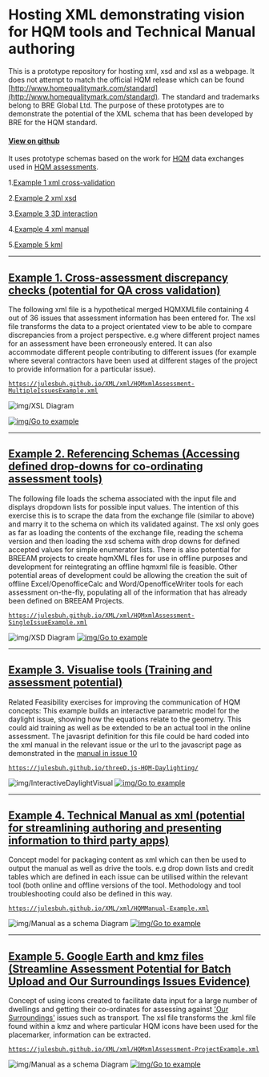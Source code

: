 # Hosting XML demonstrating vision for HQM tools and Technical Manual authoring
This is a prototype repository for hosting xml, xsd and xsl as a webpage. It does not attempt to match the official HQM release which can be found [http://www.homequalitymark.com/standard](http://www.homequalitymark.com/standard). The standard and trademarks belong to BRE Global Ltd. The purpose of these prototypes are to demonstrate the potential of the XML schema that has been developed by BRE for the HQM standard.

#### [View on github](https://github.com/JulesBuh/XML)
It uses prototype schemas based on the work for [HQM](http://www.homequalitymark.com/) data exchanges used in [HQM assessments](http://www.homequalitymark.com/).

1.[Example 1 xml cross-validation](#example-1-cross-assessment-discrepancy-checks-potential-for-qa-cross-validation)

2.[Example 2 xml xsd](#example-2-referencing-schemas-accessing-defined-drop-downs-for-co-ordinating-assessment-tools)

3.[Example 3 3D interaction](#example-3-visualise-tools-training-and-assessment-potential)

4.[Example 4 xml manual](#example-4-technical-manual-as-xml-potential-for-streamlining-authoring-and-presenting-information-to-third-party-apps)

5.[Example 5 kml](#example-5-google-earth-and-kmz-files-streamline-assessment-potential-for-batch-upload-and-our-surroundings-issues-evidence)

________________________________________________________________________________________________________
## [Example 1. Cross-assessment discrepancy checks (potential for QA cross validation)](https://julesbuh.github.io/XML/xml/HQMxmlAssessment-MultipleIssuesExample.xml)
The following xml file is a hypothetical merged HQMXMLfile containing 4 out of 36 issues that assessment information has been entered for. The xsl file transforms the data to a project orientated view to be able to compare discrepancies from a project perspective. e.g where different project names for an assessment have been erroneously entered. It can also accommodate different people contributing to different issues (for example where several contractors have been used at different stages of the project to provide information for a particular issue).

[`https://julesbuh.github.io/XML/xml/HQMxmlAssessment-MultipleIssuesExample.xml`](https://julesbuh.github.io/XML/xml/HQMxmlAssessment-MultipleIssuesExample.xml)

![img/XSL Diagram](img/diagram.png)

[![img/Go to example](img/btn_viewExample.png)](https://julesbuh.github.io/XML/xml/HQMxmlAssessment-MultipleIssuesExample.xml)

________________________________________________________________________________________________________
## [Example 2. Referencing Schemas (Accessing defined drop-downs for co-ordinating assessment tools)](https://julesbuh.github.io/XML/xml/HQMxmlAssessment-SingleIssueExample.xml)
The following file loads the schema associated with the input file and displays dropdown lists for possible input values. The intention of this exercise this is to scrape the data from the exchange file (similar to above) and marry it to the schema on which its validated against. The xsl only goes as far as loading the contents of the exchange file, reading the schema version and then loading the xsd schema with drop downs for defined accepted values for simple enumerator lists. There is also potential for BREEAM projects to create hqmXML files for use in offline purposes and development for reintegrating an offline hqmxml file is feasible. Other potential areas of development could be allowing the creation the suit of offline Excel/OpenofficeCalc and Word/OpenofficeWriter tools for each assessment on-the-fly, populating all of the information that has already been defined on BREEAM Projects.

[`https://julesbuh.github.io/XML/xml/HQMxmlAssessment-SingleIssueExample.xml`](https://julesbuh.github.io/XML/xml/HQMxmlAssessment-SingleIssueExample.xml)

![img/XSD Diagram](img/diagram2.png)
[![img/Go to example](img/btn_viewExample.png)](https://julesbuh.github.io/XML/xml/HQMxmlAssessment-SingleIssueExample.xml)

________________________________________________________________________________________________________
## [Example 3. Visualise tools (Training and assessment potential)](https://julesbuh.github.io/threeD.js-HQM-Daylighting)
Related Feasibility exercises for improving the communication of HQM concepts: This example builds an interactive parametric model for the daylight issue, showing how the equations relate to the geometry. This could aid training as well as be extended to be an actual tool in the online assessment. The javasript definition for this file could be hard coded into the xml manual in the relevant issue or the url to the javascript page as demonstrated in the [manual in issue 10](https://julesbuh.github.io/XML/xml/HQMManual-Example.xml#2.01.02)

[`https://julesbuh.github.io/threeD.js-HQM-Daylighting/`](https://julesbuh.github.io/threeD.js-HQM-Daylighting)

![img/InteractiveDaylightVisual](img/thumbnailPreview.png)
[![img/Go to example](img/btn_viewExample.png)](https://julesbuh.github.io/threeD.js-HQM-Daylighting)

________________________________________________________________________________________________________
## [Example 4. Technical Manual as xml (potential for streamlining authoring and presenting information to third party apps)](https://julesbuh.github.io/XML/xml/HQMManual-Example.xml)
Concept model for packaging content as xml which can then be used to output the manual as well as drive the tools. e.g drop down lists and credit tables which are defined in each issue can be utilised within the relevant tool (both online and offline versions of the tool. Methodology and tool troubleshooting could also be defined in this way.

[`https://julesbuh.github.io/XML/xml/HQMManual-Example.xml`](https://julesbuh.github.io/XML/xml/HQMManual-Example.xml)

![img/Manual as a schema Diagram](img/diagram4.png)
[![img/Go to example](img/btn_viewExample.png)](https://julesbuh.github.io/XML/xml/HQMManual-Example.xml)


________________________________________________________________________________________________________
## [Example 5. Google Earth and kmz files (Streamline Assessment Potential for Batch Upload and Our Surroundings Issues Evidence)](https://julesbuh.github.io/XML/xml/HQMxmlAssessment-ProjectExample.xml)
Concept of using icons created to facilitate data input for a large number of dwellings and getting their co-ordinates for assessing against ['Our Surroundings'](https://julesbuh.github.io/XML/xml/HQMManual-Example.xml#1) issues such as transport. The xsl file transforms the .kml file found within a kmz and where particular HQM icons have been used for the placemarker, information can be extracted.

[`https://julesbuh.github.io/XML/xml/HQMxmlAssessment-ProjectExample.xml`](https://julesbuh.github.io/XML/xml/HQMxmlAssessment-ProjectExample.xml)

![img/Manual as a schema Diagram](img/diagram5.png)
[![img/Go to example](img/btn_viewExample.png)](https://julesbuh.github.io/XML/xml/HQMxmlAssessment-ProjectExample.xml)
